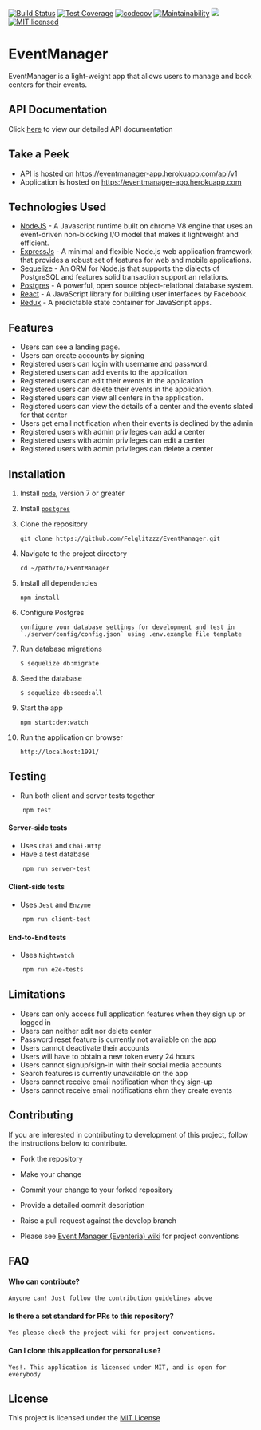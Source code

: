 [![Build Status](https://travis-ci.org/Felglitzzz/EventManager.svg?branch=develop)](https://travis-ci.org/Felglitzzz/EventManager)
[![Test Coverage](https://api.codeclimate.com/v1/badges/e5c68bb9b0cd8eef37cf/test_coverage)](https://codeclimate.com/github/Felglitzzz/EventManager/test_coverage)
[![codecov](https://codecov.io/gh/Felglitzzz/EventManager/branch/develop/graph/badge.svg)](https://codecov.io/gh/Felglitzzz/EventManager)
[![Maintainability](https://api.codeclimate.com/v1/badges/e5c68bb9b0cd8eef37cf/maintainability)](https://codeclimate.com/github/Felglitzzz/EventManager/maintainability)
[![](https://img.shields.io/badge/Protected_by-Hound-a873d1.svg)](https://houndci.com)
[![MIT licensed](https://img.shields.io/badge/license-MIT-blue.svg)](https://raw.githubusercontent.com/hyperium/hyper/master/LICENSE)


# EventManager

EventManager is a light-weight app that allows users to manage and book centers for their events.

## API Documentation
Click [here](https://eventmanager-app.herokuapp.com/docs) to view our detailed API documentation

## Take a Peek

* API is hosted on https://eventmanager-app.herokuapp.com/api/v1
* Application is hosted on https://eventmanager-app.herokuapp.com

## Technologies Used

* [NodeJS](https://nodejs.org/en/) - A Javascript runtime built on chrome V8 engine that uses an event-driven non-blocking I/O model that makes it lightweight and efficient.
* [ExpressJs](https://expressjs.com/) - A minimal and flexible Node.js web application framework that provides a robust set of features for web and mobile applications.
* [Sequelize](http://docs.sequelizejs.com/) - An ORM for Node.js that supports the dialects of PostgreSQL and features solid transaction support an relations.
* [Postgres](https://www.postgresql.org/) - A powerful, open source object-relational database system.
* [React](https://www.reactjs.org/) - A JavaScript library for building user interfaces by Facebook.
* [Redux](http://redux.js.org/) - A predictable state container for JavaScript apps.

## Features

* Users can see a landing page.
* Users can create accounts by signing
* Registered users can login with username and password.
* Registered users can add events to the application.
* Registered users can edit their events in the application.
* Registered users can delete their events in the application.
* Registered users can view all centers in the application.
* Registered users can view the details of a center and the events slated for that center
* Users get email notification when their events is declined by the admin
* Registered users with admin privileges can add a center
* Registered users with admin privileges can edit a center
* Registered users with admin privileges can delete a center

## Installation

1. Install [`node`](https://nodejs.org/en/download/), version 7 or greater

2. Install [`postgres`](https://www.postgresql.org/download/)

3. Clone the repository

    ```
    git clone https://github.com/Felglitzzz/EventManager.git
    ```

4. Navigate to the project directory

    ```
    cd ~/path/to/EventManager
    ```

5. Install all dependencies

    ```
    npm install
    ```

6. Configure Postgres

    ```
    configure your database settings for development and test in
    `./server/config/config.json` using .env.example file template
    ```

7.  Run database migrations

    ```
    $ sequelize db:migrate
    ```

8. Seed the database

    ```
    $ sequelize db:seed:all
    ```

9. Start the app

    ```
    npm start:dev:watch
    ```

10. Run the application on browser

    ```
    http://localhost:1991/
    ```

## Testing

- Run both client and server tests together

```
    npm test
```

#### Server-side tests

- Uses `Chai` and `Chai-Http`
- Have a test database

```sh
    npm run server-test
```

#### Client-side tests

- Uses `Jest` and `Enzyme`

```sh
    npm run client-test
```

#### End-to-End tests

- Uses `Nightwatch`

```sh
    npm run e2e-tests
```

## Limitations

- Users can only access full application features when they sign up or logged in
- Users can neither edit nor delete center
- Password reset feature is currently not available on the app
- Users cannot deactivate their accounts
- Users will have to obtain a new token every 24 hours
- Users cannot signup/sign-in with their social media accounts
- Search features is currently unavailable on the app
- Users cannot receive email notification when they sign-up
- Users cannot receive email notifications ehrn they create events 

## Contributing

If you are interested in contributing to development of this project, follow the instructions below to contribute.

* Fork the repository

* Make your change

* Commit your change to your forked repository

* Provide a detailed commit description

* Raise a pull request against the develop branch

* Please see [Event Manager (Eventeria) wiki](https://github.com/Felglitzzz/EventManager/wiki) for project conventions


## FAQ

#### Who can contribute?

    Anyone can! Just follow the contribution guidelines above

#### Is there a set standard for PRs to this repository?

    Yes please check the project wiki for project conventions.

#### Can I clone this application for personal use?

    Yes!. This application is licensed under MIT, and is open for
    everybody
## License

This project is licensed under the [MIT License](https://github.com/Felglitzzz/EventManager/blob/develop/LICENSE)
